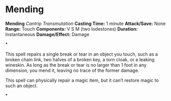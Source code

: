 # Mending

**Mending**
_Cantrip Transmutation_
**Casting Time:** 1 minute
**Attack/Save:** None
**Range:** Touch
**Components:** V S M (two lodestones)
**Duration:** Instantaneous
**Damage/Effect:** Damage

*<p>This spell repairs a single break or tear in an object you touch, such as a broken chain link, two halves of a broken key, a torn cloak, or a leaking wineskin. As long as the break or tear is no larger than 1 foot in any dimension, you mend it, leaving no trace of the former damage.

This spell can physically repair a magic item, but it can’t restore magic to such an object.</p>*